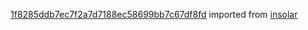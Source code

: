 [1f8285ddb7ec7f2a7d7188ec58699bb7c67df8fd](https://github.com/insolar/insolar/commit/1f8285ddb7ec7f2a7d7188ec58699bb7c67df8fd) imported from [insolar](https://github.com/insolar/insolar)
